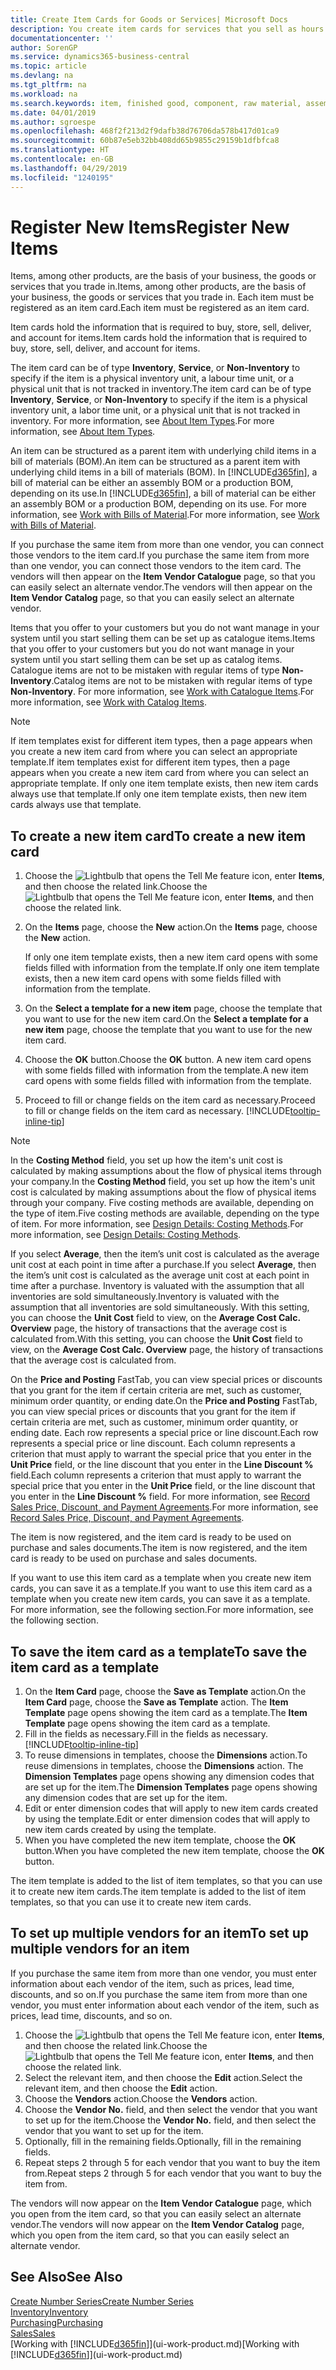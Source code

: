 ```yaml
---
title: Create Item Cards for Goods or Services| Microsoft Docs
description: You create item cards for services that you sell as hours and for physical products, such as assembly items, finished goods, components, or raw material, that you sell from your inventory.
documentationcenter: ''
author: SorenGP
ms.service: dynamics365-business-central
ms.topic: article
ms.devlang: na
ms.tgt_pltfrm: na
ms.workload: na
ms.search.keywords: item, finished good, component, raw material, assembly item
ms.date: 04/01/2019
ms.author: sgroespe
ms.openlocfilehash: 468f2f213d2f9dafb38d76706da578b417d01ca9
ms.sourcegitcommit: 60b87e5eb32bb408dd65b9855c29159b1dfbfca8
ms.translationtype: HT
ms.contentlocale: en-GB
ms.lasthandoff: 04/29/2019
ms.locfileid: "1240195"
---
```

# <a name="register-new-items"></a><span data-ttu-id="b2892-103">Register New Items</span><span class="sxs-lookup"><span data-stu-id="b2892-103">Register New Items</span></span>
<span data-ttu-id="b2892-104">Items, among other products, are the basis of your business, the goods or services that you trade in.</span><span class="sxs-lookup"><span data-stu-id="b2892-104">Items, among other products, are the basis of your business, the goods or services that you trade in.</span></span> <span data-ttu-id="b2892-105">Each item must be registered as an item card.</span><span class="sxs-lookup"><span data-stu-id="b2892-105">Each item must be registered as an item card.</span></span>

<span data-ttu-id="b2892-106">Item cards hold the information that is required to buy, store, sell, deliver, and account for items.</span><span class="sxs-lookup"><span data-stu-id="b2892-106">Item cards hold the information that is required to buy, store, sell, deliver, and account for items.</span></span>

<span data-ttu-id="b2892-107">The item card can be of type **Inventory**, **Service**, or **Non-Inventory** to specify if the item is a physical inventory unit, a labour time unit, or a physical unit that is not tracked in inventory.</span><span class="sxs-lookup"><span data-stu-id="b2892-107">The item card can be of type **Inventory**, **Service**, or **Non-Inventory** to specify if the item is a physical inventory unit, a labor time unit, or a physical unit that is not tracked in inventory.</span></span> <span data-ttu-id="b2892-108">For more information, see [About Item Types](inventory-about-item-types.md).</span><span class="sxs-lookup"><span data-stu-id="b2892-108">For more information, see [About Item Types](inventory-about-item-types.md).</span></span>

<span data-ttu-id="b2892-109">An item can be structured as a parent item with underlying child items in a bill of materials (BOM).</span><span class="sxs-lookup"><span data-stu-id="b2892-109">An item can be structured as a parent item with underlying child items in a bill of materials (BOM).</span></span> <span data-ttu-id="b2892-110">In [!INCLUDE[d365fin](includes/d365fin_md.md)], a bill of material can be either an assembly BOM or a production BOM, depending on its use.</span><span class="sxs-lookup"><span data-stu-id="b2892-110">In [!INCLUDE[d365fin](includes/d365fin_md.md)], a bill of material can be either an assembly BOM or a production BOM, depending on its use.</span></span> <span data-ttu-id="b2892-111">For more information, see [Work with Bills of Material](inventory-how-work-BOMs.md).</span><span class="sxs-lookup"><span data-stu-id="b2892-111">For more information, see [Work with Bills of Material](inventory-how-work-BOMs.md).</span></span>

<span data-ttu-id="b2892-112">If you purchase the same item from more than one vendor, you can connect those vendors to the item card.</span><span class="sxs-lookup"><span data-stu-id="b2892-112">If you purchase the same item from more than one vendor, you can connect those vendors to the item card.</span></span> <span data-ttu-id="b2892-113">The vendors will then appear on the **Item Vendor Catalogue** page, so that you can easily select an alternate vendor.</span><span class="sxs-lookup"><span data-stu-id="b2892-113">The vendors will then appear on the **Item Vendor Catalog** page, so that you can easily select an alternate vendor.</span></span>

<span data-ttu-id="b2892-114">Items that you offer to your customers but you do not want manage in your system until you start selling them can be set up as catalogue items.</span><span class="sxs-lookup"><span data-stu-id="b2892-114">Items that you offer to your customers but you do not want manage in your system until you start selling them can be set up as catalog items.</span></span> <span data-ttu-id="b2892-115">Catalogue items are not to be mistaken with regular items of type **Non-Inventory**.</span><span class="sxs-lookup"><span data-stu-id="b2892-115">Catalog items are not to be mistaken with regular items of type **Non-Inventory**.</span></span> <span data-ttu-id="b2892-116">For more information, see [Work with Catalogue Items](inventory-how-work-nonstock-items.md).</span><span class="sxs-lookup"><span data-stu-id="b2892-116">For more information, see [Work with Catalog Items](inventory-how-work-nonstock-items.md).</span></span>  

> [!NOTE]  
> <span data-ttu-id="b2892-117">If item templates exist for different item types, then a page appears when you create a new item card from where you can select an appropriate template.</span><span class="sxs-lookup"><span data-stu-id="b2892-117">If item templates exist for different item types, then a page appears when you create a new item card from where you can select an appropriate template.</span></span> <span data-ttu-id="b2892-118">If only one item template exists, then new item cards always use that template.</span><span class="sxs-lookup"><span data-stu-id="b2892-118">If only one item template exists, then new item cards always use that template.</span></span>

## <a name="to-create-a-new-item-card"></a><span data-ttu-id="b2892-119">To create a new item card</span><span class="sxs-lookup"><span data-stu-id="b2892-119">To create a new item card</span></span>
1. <span data-ttu-id="b2892-120">Choose the ![Lightbulb that opens the Tell Me feature](media/ui-search/search_small.png "Tell me what you want to do") icon, enter **Items**, and then choose the related link.</span><span class="sxs-lookup"><span data-stu-id="b2892-120">Choose the ![Lightbulb that opens the Tell Me feature](media/ui-search/search_small.png "Tell me what you want to do") icon, enter **Items**, and then choose the related link.</span></span>  
2. <span data-ttu-id="b2892-121">On the **Items** page, choose the **New** action.</span><span class="sxs-lookup"><span data-stu-id="b2892-121">On the **Items** page, choose the **New** action.</span></span>

    <span data-ttu-id="b2892-122">If only one item template exists, then a new item card opens with some fields filled with information from the template.</span><span class="sxs-lookup"><span data-stu-id="b2892-122">If only one item template exists, then a new item card opens with some fields filled with information from the template.</span></span>
3. <span data-ttu-id="b2892-123">On the **Select a template for a new item** page, choose the template that you want to use for the new item card.</span><span class="sxs-lookup"><span data-stu-id="b2892-123">On the **Select a template for a new item** page, choose the template that you want to use for the new item card.</span></span>
4. <span data-ttu-id="b2892-124">Choose the **OK** button.</span><span class="sxs-lookup"><span data-stu-id="b2892-124">Choose the **OK** button.</span></span> <span data-ttu-id="b2892-125">A new item card opens with some fields filled with information from the template.</span><span class="sxs-lookup"><span data-stu-id="b2892-125">A new item card opens with some fields filled with information from the template.</span></span>
5. <span data-ttu-id="b2892-126">Proceed to fill or change fields on the item card as necessary.</span><span class="sxs-lookup"><span data-stu-id="b2892-126">Proceed to fill or change fields on the item card as necessary.</span></span> [!INCLUDE[tooltip-inline-tip](includes/tooltip-inline-tip_md.md)]

> [!NOTE]
> <span data-ttu-id="b2892-127">In the **Costing Method** field, you set up how the item's unit cost is calculated by making assumptions about the flow of physical items through your company.</span><span class="sxs-lookup"><span data-stu-id="b2892-127">In the **Costing Method** field, you set up how the item's unit cost is calculated by making assumptions about the flow of physical items through your company.</span></span> <span data-ttu-id="b2892-128">Five costing methods are available, depending on the type of item.</span><span class="sxs-lookup"><span data-stu-id="b2892-128">Five costing methods are available, depending on the type of item.</span></span> <span data-ttu-id="b2892-129">For more information, see [Design Details: Costing Methods](design-details-costing-methods.md).</span><span class="sxs-lookup"><span data-stu-id="b2892-129">For more information, see [Design Details: Costing Methods](design-details-costing-methods.md).</span></span>
>
> <span data-ttu-id="b2892-130">If you select **Average**, then the item’s unit cost is calculated as the average unit cost at each point in time after a purchase.</span><span class="sxs-lookup"><span data-stu-id="b2892-130">If you select **Average**, then the item’s unit cost is calculated as the average unit cost at each point in time after a purchase.</span></span> <span data-ttu-id="b2892-131">Inventory is valuated with the assumption that all inventories are sold simultaneously.</span><span class="sxs-lookup"><span data-stu-id="b2892-131">Inventory is valuated with the assumption that all inventories are sold simultaneously.</span></span> <span data-ttu-id="b2892-132">With this setting, you can choose the **Unit Cost** field to view, on the **Average Cost Calc. Overview** page, the history of transactions that the average cost is calculated from.</span><span class="sxs-lookup"><span data-stu-id="b2892-132">With this setting, you can choose the **Unit Cost** field to view, on the **Average Cost Calc. Overview** page, the history of transactions that the average cost is calculated from.</span></span>

<span data-ttu-id="b2892-133">On the **Price and Posting** FastTab, you can view special prices or discounts that you grant for the item if certain criteria are met, such as customer, minimum order quantity, or ending date.</span><span class="sxs-lookup"><span data-stu-id="b2892-133">On the **Price and Posting** FastTab, you can view special prices or discounts that you grant for the item if certain criteria are met, such as customer, minimum order quantity, or ending date.</span></span> <span data-ttu-id="b2892-134">Each row represents a special price or line discount.</span><span class="sxs-lookup"><span data-stu-id="b2892-134">Each row represents a special price or line discount.</span></span> <span data-ttu-id="b2892-135">Each column represents a criterion that must apply to warrant the special price that you enter in the **Unit Price** field, or the line discount that you enter in the **Line Discount %** field.</span><span class="sxs-lookup"><span data-stu-id="b2892-135">Each column represents a criterion that must apply to warrant the special price that you enter in the **Unit Price** field, or the line discount that you enter in the **Line Discount %** field.</span></span> <span data-ttu-id="b2892-136">For more information, see [Record Sales Price, Discount, and Payment Agreements](sales-how-record-sales-price-discount-payment-agreements.md).</span><span class="sxs-lookup"><span data-stu-id="b2892-136">For more information, see [Record Sales Price, Discount, and Payment Agreements](sales-how-record-sales-price-discount-payment-agreements.md).</span></span>

<span data-ttu-id="b2892-137">The item is now registered, and the item card is ready to be used on purchase and sales documents.</span><span class="sxs-lookup"><span data-stu-id="b2892-137">The item is now registered, and the item card is ready to be used on purchase and sales documents.</span></span>

<span data-ttu-id="b2892-138">If you want to use this item card as a template when you create new item cards, you can save it as a template.</span><span class="sxs-lookup"><span data-stu-id="b2892-138">If you want to use this item card as a template when you create new item cards, you can save it as a template.</span></span> <span data-ttu-id="b2892-139">For more information, see the following section.</span><span class="sxs-lookup"><span data-stu-id="b2892-139">For more information, see the following section.</span></span>

## <a name="to-save-the-item-card-as-a-template"></a><span data-ttu-id="b2892-140">To save the item card as a template</span><span class="sxs-lookup"><span data-stu-id="b2892-140">To save the item card as a template</span></span>
1. <span data-ttu-id="b2892-141">On the **Item Card** page, choose the **Save as Template** action.</span><span class="sxs-lookup"><span data-stu-id="b2892-141">On the **Item Card** page, choose the **Save as Template** action.</span></span> <span data-ttu-id="b2892-142">The **Item Template** page opens showing the item card as a template.</span><span class="sxs-lookup"><span data-stu-id="b2892-142">The **Item Template** page opens showing the item card as a template.</span></span>
2. <span data-ttu-id="b2892-143">Fill in the fields as necessary.</span><span class="sxs-lookup"><span data-stu-id="b2892-143">Fill in the fields as necessary.</span></span> [!INCLUDE[tooltip-inline-tip](includes/tooltip-inline-tip_md.md)]
3. <span data-ttu-id="b2892-144">To reuse dimensions in templates, choose the **Dimensions** action.</span><span class="sxs-lookup"><span data-stu-id="b2892-144">To reuse dimensions in templates, choose the **Dimensions** action.</span></span> <span data-ttu-id="b2892-145">The **Dimension Templates** page opens showing any dimension codes that are set up for the item.</span><span class="sxs-lookup"><span data-stu-id="b2892-145">The **Dimension Templates** page opens showing any dimension codes that are set up for the item.</span></span>
4. <span data-ttu-id="b2892-146">Edit or enter dimension codes that will apply to new item cards created by using the template.</span><span class="sxs-lookup"><span data-stu-id="b2892-146">Edit or enter dimension codes that will apply to new item cards created by using the template.</span></span>
5. <span data-ttu-id="b2892-147">When you have completed the new item template, choose the **OK** button.</span><span class="sxs-lookup"><span data-stu-id="b2892-147">When you have completed the new item template, choose the **OK** button.</span></span>

<span data-ttu-id="b2892-148">The item template is added to the list of item templates, so that you can use it to create new item cards.</span><span class="sxs-lookup"><span data-stu-id="b2892-148">The item template is added to the list of item templates, so that you can use it to create new item cards.</span></span>

## <a name="to-set-up-multiple-vendors-for-an-item"></a><span data-ttu-id="b2892-149">To set up multiple vendors for an item</span><span class="sxs-lookup"><span data-stu-id="b2892-149">To set up multiple vendors for an item</span></span>  
<span data-ttu-id="b2892-150">If you purchase the same item from more than one vendor, you must enter information about each vendor of the item, such as prices, lead time, discounts, and so on.</span><span class="sxs-lookup"><span data-stu-id="b2892-150">If you purchase the same item from more than one vendor, you must enter information about each vendor of the item, such as prices, lead time, discounts, and so on.</span></span>  

1.  <span data-ttu-id="b2892-151">Choose the ![Lightbulb that opens the Tell Me feature](media/ui-search/search_small.png "Tell me what you want to do") icon, enter **Items**, and then choose the related link.</span><span class="sxs-lookup"><span data-stu-id="b2892-151">Choose the ![Lightbulb that opens the Tell Me feature](media/ui-search/search_small.png "Tell me what you want to do") icon, enter **Items**, and then choose the related link.</span></span>  
2.  <span data-ttu-id="b2892-152">Select the relevant item, and then choose the **Edit** action.</span><span class="sxs-lookup"><span data-stu-id="b2892-152">Select the relevant item, and then choose the **Edit** action.</span></span>  
3.  <span data-ttu-id="b2892-153">Choose the **Vendors** action.</span><span class="sxs-lookup"><span data-stu-id="b2892-153">Choose the **Vendors** action.</span></span>  
4.  <span data-ttu-id="b2892-154">Choose the **Vendor No.** field, and then select the vendor that you want to set up for the item.</span><span class="sxs-lookup"><span data-stu-id="b2892-154">Choose the **Vendor No.** field, and then select the vendor that you want to set up for the item.</span></span>  
5.  <span data-ttu-id="b2892-155">Optionally, fill in the remaining fields.</span><span class="sxs-lookup"><span data-stu-id="b2892-155">Optionally, fill in the remaining fields.</span></span>  
6.  <span data-ttu-id="b2892-156">Repeat steps 2 through 5 for each vendor that you want to buy the item from.</span><span class="sxs-lookup"><span data-stu-id="b2892-156">Repeat steps 2 through 5 for each vendor that you want to buy the item from.</span></span>

<span data-ttu-id="b2892-157">The vendors will now appear on the **Item Vendor Catalogue** page, which you open from the item card, so that you can easily select an alternate vendor.</span><span class="sxs-lookup"><span data-stu-id="b2892-157">The vendors will now appear on the **Item Vendor Catalog** page, which you open from the item card, so that you can easily select an alternate vendor.</span></span>

## <a name="see-also"></a><span data-ttu-id="b2892-158">See Also</span><span class="sxs-lookup"><span data-stu-id="b2892-158">See Also</span></span>
[<span data-ttu-id="b2892-159">Create Number Series</span><span class="sxs-lookup"><span data-stu-id="b2892-159">Create Number Series</span></span>](ui-create-number-series.md)  
[<span data-ttu-id="b2892-160">Inventory</span><span class="sxs-lookup"><span data-stu-id="b2892-160">Inventory</span></span>](inventory-manage-inventory.md)  
[<span data-ttu-id="b2892-161">Purchasing</span><span class="sxs-lookup"><span data-stu-id="b2892-161">Purchasing</span></span>](purchasing-manage-purchasing.md)  
[<span data-ttu-id="b2892-162">Sales</span><span class="sxs-lookup"><span data-stu-id="b2892-162">Sales</span></span>](sales-manage-sales.md)  
<span data-ttu-id="b2892-163">[Working with [!INCLUDE[d365fin](includes/d365fin_md.md)]](ui-work-product.md)</span><span class="sxs-lookup"><span data-stu-id="b2892-163">[Working with [!INCLUDE[d365fin](includes/d365fin_md.md)]](ui-work-product.md)</span></span>
